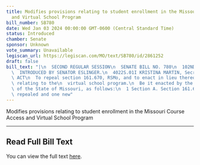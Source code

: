 ```yaml
---
title: Modifies provisions relating to student enrollment in the Missouri Course Access
  and Virtual School Program
bill_number: SB780
date: Wed Jan 03 2024 00:00:00 GMT-0600 (Central Standard Time)
status: Introduced
chamber: Senate
sponsor: Unknown
vote_summary: Unavailable
legiscan_url: https://legiscan.com/MO/text/SB780/id/2861252
draft: false
bill_text: "|\n  SECOND REGULAR SESSION\n  SENATE BILL NO. 780\n  102ND GENERA L ASSEMBLY\n\
  \  INTRODUCED BY SENATOR ESLINGER.\n  4022S.01I KRISTINA MARTIN, Secretary\n  AN\
  \ ACT\n  To repeal section 161.670, RSMo, and to enact in lieu thereof one new section\
  \ relating to the\n  virtual school program.\n  Be it enacted by the General Assembly\
  \ of the State of Missouri, as follows:\n  1 Section A. Section 161.670, RSMo, is\
  \ repealed and one new"
---
```

Modifies provisions relating to student enrollment in the Missouri Course Access and Virtual School Program

---

## Read Full Bill Text

You can view the full text [here](https://legiscan.com/MO/text/SB780/id/2861252).
